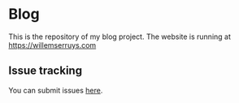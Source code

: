# Blog
 
This is the repository of my blog project. The website is running at https://willemserruys.com

## Issue tracking

You can submit issues [here](https://github.com/wserr/Blog/issues).